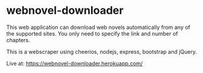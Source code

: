 # webnovel-downloader
This web application can download web novels automatically from any of the supported sites. You only need to specify the link and number of chapters.

This is a webscraper using cheerios, nodejs, express, bootstrap and jQuery.

Live at: https://webnovel-downloader.herokuapp.com/
